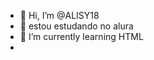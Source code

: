 - 👋 Hi, I’m @ALISY18
- 👀 estou estudando no alura 
- 🌱 I’m currently learning HTML
- 

<!---
ALISY18/ALISY18 is a ✨ special ✨ repository because its `README.md` (this file) appears on your GitHub profile.
You can click the Preview link to take a look at your changes.
--->
